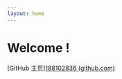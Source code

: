 ```yaml
---
layout: home
---
```


# Welcome !

[GitHub 主页][188102836 (github.com)](https://github.com/188102836)
